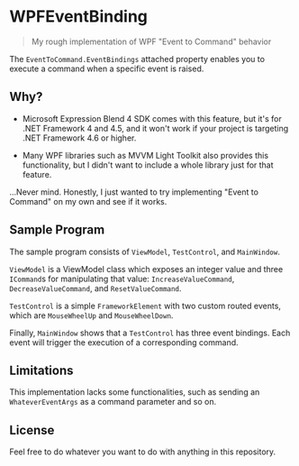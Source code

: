 # WPFEventBinding

> My rough implementation of WPF "Event to Command" behavior

The `EventToCommand.EventBindings` attached property enables you to execute a command when a specific event is raised.

## Why?

* Microsoft Expression Blend 4 SDK comes with this feature, but it's for .NET Framework 4 and 4.5, and it won't work if your project is targeting .NET Framework 4.6 or higher.

* Many WPF libraries such as MVVM Light Toolkit also provides this functionality, but I didn't want to include a whole library just for that feature.

&hellip;Never mind. Honestly, I just wanted to try implementing "Event to Command" on my own and see if it works.

## Sample Program

The sample program consists of `ViewModel`, `TestControl`, and `MainWindow`.

`ViewModel` is a ViewModel class which exposes an integer value and three `ICommand`s for manipulating that value: `IncreaseValueCommand`, `DecreaseValueCommand`, and `ResetValueCommand`.

`TestControl` is a simple `FrameworkElement` with two custom routed events, which are `MouseWheelUp` and `MouseWheelDown`.

Finally, `MainWindow` shows that a `TestControl` has three event bindings. Each event will trigger the execution of a corresponding command.

## Limitations

This implementation lacks some functionalities, such as sending an `WhateverEventArgs` as a command parameter and so on.

## License

Feel free to do whatever you want to do with anything in this repository.
